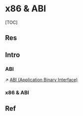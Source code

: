 # x86 & ABI

[TOC]



## Res


## Intro
### ABI
↗ [ABI (Application Binary Interface)](../../../../🧬%20Computer%20System/Computer%20Interfaces/ABI%20(Application%20Binary%20Interface)/ABI%20(Application%20Binary%20Interface).md)


### x86 & ABI




## Ref
[Application binary interface | Wikipedia]: https://en.wikipedia.org/wiki/Application_binary_interface

